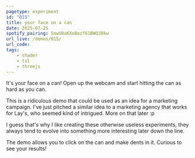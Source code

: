 ```yaml
---
pagetype: experiment
id: "015"
title: your face on a can
date: 2025-07-25
spotify_pairing: 5nwU8aKXeBozf61BWQJ0kw
url_live: /demos/015/
url_code: 
tags: 
    - shader
    - tsl
    - threejs
---
```

It's your face on a can! Open up the webcam and start hitting the can as hard as you can. 

This is a ridiculous demo that could be used as an idea for a marketing campaign. I've just pitched a similar idea to a marketing agency that works for Lay's, who seemed kind of intrigued. More on that later :p

I guess that's why I like creating these otherwise useless experiments, they always tend to evolve into something more interesting later down the line.

The demo allows you to click on the can and make dents in it. Curious to see your results!